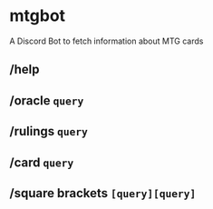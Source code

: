 # mtgbot
A Discord Bot to fetch information about MTG cards

## /help

## /oracle `query`

## /rulings `query`

## /card `query`

## /square brackets `[query][query]`
